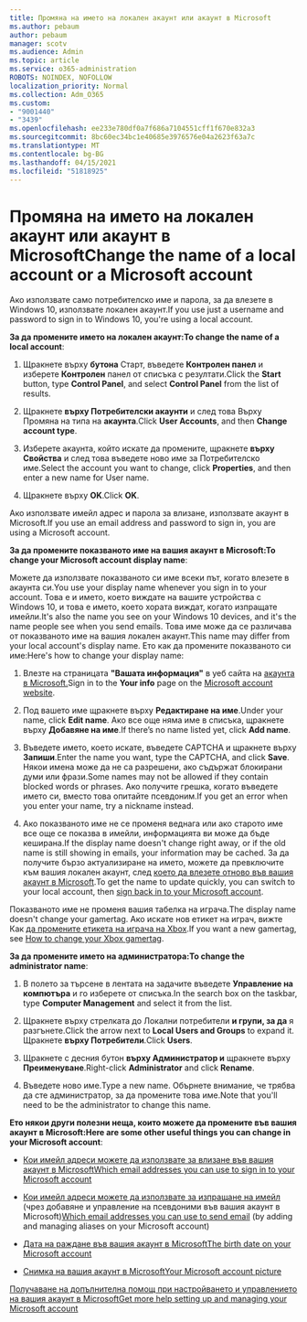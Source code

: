 ```yaml
---
title: Промяна на името на локален акаунт или акаунт в Microsoft
ms.author: pebaum
author: pebaum
manager: scotv
ms.audience: Admin
ms.topic: article
ms.service: o365-administration
ROBOTS: NOINDEX, NOFOLLOW
localization_priority: Normal
ms.collection: Adm_O365
ms.custom:
- "9001440"
- "3439"
ms.openlocfilehash: ee233e780df0a7f686a7104551cff1f670e832a3
ms.sourcegitcommit: 8bc60ec34bc1e40685e3976576e04a2623f63a7c
ms.translationtype: MT
ms.contentlocale: bg-BG
ms.lasthandoff: 04/15/2021
ms.locfileid: "51818925"
---
```

# <a name="change-the-name-of-a-local-account-or-a-microsoft-account"></a><span data-ttu-id="e20bf-102">Промяна на името на локален акаунт или акаунт в Microsoft</span><span class="sxs-lookup"><span data-stu-id="e20bf-102">Change the name of a local account or a Microsoft account</span></span>

<span data-ttu-id="e20bf-103">Ако използвате само потребителско име и парола, за да влезете в Windows 10, използвате локален акаунт.</span><span class="sxs-lookup"><span data-stu-id="e20bf-103">If you use just a username and password to sign in to Windows 10, you're using a local account.</span></span> 

<span data-ttu-id="e20bf-104">**За да промените името на локален акаунт:**</span><span class="sxs-lookup"><span data-stu-id="e20bf-104">**To change the name of a local account**:</span></span>

1. <span data-ttu-id="e20bf-105">Щракнете върху **бутона** Старт, въведете **Контролен панел** и изберете **Контролен** панел от списъка с резултати.</span><span class="sxs-lookup"><span data-stu-id="e20bf-105">Click the **Start** button, type **Control Panel**, and select **Control Panel** from the list of results.</span></span>

2. <span data-ttu-id="e20bf-106">Щракнете **върху Потребителски акаунти** и след това Върху Промяна на типа на **акаунта**.</span><span class="sxs-lookup"><span data-stu-id="e20bf-106">Click **User Accounts**, and then **Change account type**.</span></span>

3. <span data-ttu-id="e20bf-107">Изберете акаунта, който искате да промените, щракнете **върху Свойства** и след това въведете ново име за Потребителско име.</span><span class="sxs-lookup"><span data-stu-id="e20bf-107">Select the account you want to change, click **Properties**, and then enter a new name for User name.</span></span>

4. <span data-ttu-id="e20bf-108">Щракнете върху **OK**.</span><span class="sxs-lookup"><span data-stu-id="e20bf-108">Click **OK**.</span></span>

<span data-ttu-id="e20bf-109">Ако използвате имейл адрес и парола за влизане, използвате акаунт в Microsoft.</span><span class="sxs-lookup"><span data-stu-id="e20bf-109">If you use an email address and password to sign in, you are using a Microsoft account.</span></span>

<span data-ttu-id="e20bf-110">**За да промените показваното име на вашия акаунт в Microsoft:**</span><span class="sxs-lookup"><span data-stu-id="e20bf-110">**To change your Microsoft account display name**:</span></span>

<span data-ttu-id="e20bf-111">Можете да използвате показваното си име всеки път, когато влезете в акаунта си.</span><span class="sxs-lookup"><span data-stu-id="e20bf-111">You use your display name whenever you sign in to your account.</span></span> <span data-ttu-id="e20bf-112">Това е и името, което виждате на вашите устройства с Windows 10, и това е името, което хората виждат, когато изпращате имейли.</span><span class="sxs-lookup"><span data-stu-id="e20bf-112">It's also the name you see on your Windows 10 devices, and it's the name people see when you send emails.</span></span> <span data-ttu-id="e20bf-113">Това име може да се различава от показваното име на вашия локален акаунт.</span><span class="sxs-lookup"><span data-stu-id="e20bf-113">This name may differ from your local account's display name.</span></span> <span data-ttu-id="e20bf-114">Ето как да промените показваното си име:</span><span class="sxs-lookup"><span data-stu-id="e20bf-114">Here's how to change your display name:</span></span>

1. <span data-ttu-id="e20bf-115">Влезте на страницата **"Вашата информация"** в уеб сайта на [акаунта в Microsoft.](https://account.microsoft.com/)</span><span class="sxs-lookup"><span data-stu-id="e20bf-115">Sign in to the **Your info** page on the [Microsoft account website](https://account.microsoft.com/).</span></span>

2. <span data-ttu-id="e20bf-116">Под вашето име щракнете върху **Редактиране на име**.</span><span class="sxs-lookup"><span data-stu-id="e20bf-116">Under your name, click **Edit name**.</span></span> <span data-ttu-id="e20bf-117">Ако все още няма име в списъка, щракнете върху **Добавяне на име**.</span><span class="sxs-lookup"><span data-stu-id="e20bf-117">If there’s no name listed yet, click **Add name**.</span></span> 

3. <span data-ttu-id="e20bf-118">Въведете името, което искате, въведете CAPTCHA и щракнете върху **Запиши**.</span><span class="sxs-lookup"><span data-stu-id="e20bf-118">Enter the name you want, type the CAPTCHA, and click **Save**.</span></span> <span data-ttu-id="e20bf-119">Някои имена може да не са разрешени, ако съдържат блокирани думи или фрази.</span><span class="sxs-lookup"><span data-stu-id="e20bf-119">Some names may not be allowed if they contain blocked words or phrases.</span></span> <span data-ttu-id="e20bf-120">Ако получите грешка, когато въведете името си, вместо това опитайте псевдоним.</span><span class="sxs-lookup"><span data-stu-id="e20bf-120">If you get an error when you enter your name, try a nickname instead.</span></span>

4. <span data-ttu-id="e20bf-121">Ако показваното име не се променя веднага или ако старото име все още се показва в имейли, информацията ви може да бъде кеширана.</span><span class="sxs-lookup"><span data-stu-id="e20bf-121">If the display name doesn't change right away, or if the old name is still showing in emails, your information may be cached.</span></span> <span data-ttu-id="e20bf-122">За да получите бързо актуализиране на името, можете да превключите към вашия локален акаунт, след [което да влезете отново във вашия акаунт в Microsoft](https://account.microsoft.com/).</span><span class="sxs-lookup"><span data-stu-id="e20bf-122">To get the name to update quickly, you can switch to your local account, then [sign back in to your Microsoft account](https://account.microsoft.com/).</span></span>

<span data-ttu-id="e20bf-123">Показваното име не променя вашия табелка на играча.</span><span class="sxs-lookup"><span data-stu-id="e20bf-123">The display name doesn't change your gamertag.</span></span> <span data-ttu-id="e20bf-124">Ако искате нов етикет на играч, вижте Как [да промените етикета на играча на Xbox](https://support.xbox.com/id-ID/account-management/change-xbox-live-gamertag).</span><span class="sxs-lookup"><span data-stu-id="e20bf-124">If you want a new gamertag, see [How to change your Xbox gamertag](https://support.xbox.com/id-ID/account-management/change-xbox-live-gamertag).</span></span>

<span data-ttu-id="e20bf-125">**За да промените името на администратора:**</span><span class="sxs-lookup"><span data-stu-id="e20bf-125">**To change the administrator name**:</span></span>

1. <span data-ttu-id="e20bf-126">В полето за търсене в лентата на задачите въведете **Управление на компютъра** и го изберете от списъка.</span><span class="sxs-lookup"><span data-stu-id="e20bf-126">In the search box on the taskbar, type **Computer Management** and select it from the list.</span></span>

2. <span data-ttu-id="e20bf-127">Щракнете върху стрелката до Локални потребители **и групи, за да** я разгънете.</span><span class="sxs-lookup"><span data-stu-id="e20bf-127">Click the arrow next to **Local Users and Groups** to expand it.</span></span> <span data-ttu-id="e20bf-128">Щракнете **върху Потребители**.</span><span class="sxs-lookup"><span data-stu-id="e20bf-128">Click **Users**.</span></span>

3. <span data-ttu-id="e20bf-129">Щракнете с десния бутон **върху Администратор и** щракнете върху **Преименуване**.</span><span class="sxs-lookup"><span data-stu-id="e20bf-129">Right-click **Administrator** and click **Rename**.</span></span>

4. <span data-ttu-id="e20bf-130">Въведете ново име.</span><span class="sxs-lookup"><span data-stu-id="e20bf-130">Type a new name.</span></span> <span data-ttu-id="e20bf-131">Обърнете внимание, че трябва да сте администратор, за да промените това име.</span><span class="sxs-lookup"><span data-stu-id="e20bf-131">Note that you'll need to be the administrator to change this name.</span></span>

<span data-ttu-id="e20bf-132">**Ето някои други полезни неща, които можете да промените във вашия акаунт в Microsoft:**</span><span class="sxs-lookup"><span data-stu-id="e20bf-132">**Here are some other useful things you can change in your Microsoft account**:</span></span>

- [<span data-ttu-id="e20bf-133">Кои имейл адреси можете да използвате за влизане във вашия акаунт в Microsoft</span><span class="sxs-lookup"><span data-stu-id="e20bf-133">Which email addresses you can use to sign in to your Microsoft account</span></span>](https://support.microsoft.com/help/4026162)

- <span data-ttu-id="e20bf-134">[Кои имейл адреси можете да използвате за изпращане на имейл](https://support.microsoft.com/help/12407) (чрез добавяне и управление на псевдоними във вашия акаунт в Microsoft)</span><span class="sxs-lookup"><span data-stu-id="e20bf-134">[Which email addresses you can use to send email](https://support.microsoft.com/help/12407) (by adding and managing aliases on your Microsoft account)</span></span>

- [<span data-ttu-id="e20bf-135">Дата на раждане във вашия акаунт в Microsoft</span><span class="sxs-lookup"><span data-stu-id="e20bf-135">The birth date on your Microsoft account</span></span>](https://support.microsoft.com/help/12411)

- [<span data-ttu-id="e20bf-136">Снимка на вашия акаунт в Microsoft</span><span class="sxs-lookup"><span data-stu-id="e20bf-136">Your Microsoft account picture</span></span>](https://support.microsoft.com/help/4026790)

[<span data-ttu-id="e20bf-137">Получаване на допълнителна помощ при настройването и управлението на вашия акаунт в Microsoft</span><span class="sxs-lookup"><span data-stu-id="e20bf-137">Get more help setting up and managing your Microsoft account</span></span>](https://support.microsoft.com/hub/4294457/microsoft-account-help#manage-account)